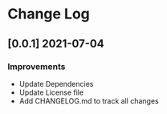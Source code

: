 # Change Log

## [0.0.1] 2021-07-04
### Improvements

- Update Dependencies
- Update License file
- Add CHANGELOG.md to track all changes
